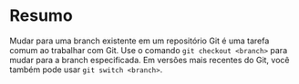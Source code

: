 # Resumo

Mudar para uma branch existente em um repositório Git é uma tarefa comum ao trabalhar com Git. Use o comando `git checkout <branch>` para mudar para a branch especificada. Em versões mais recentes do Git, você também pode usar `git switch <branch>`.
